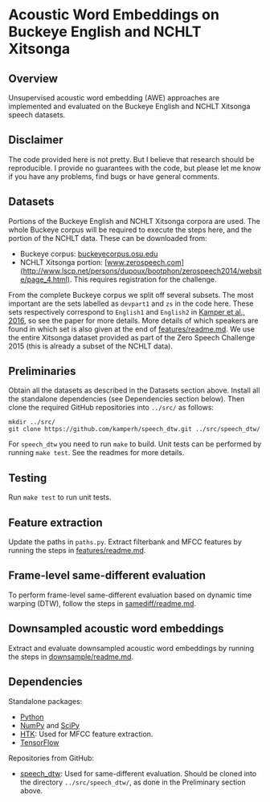 Acoustic Word Embeddings on Buckeye English and NCHLT Xitsonga
==============================================================


Overview
--------
Unsupervised acoustic word embedding (AWE) approaches are implemented and
evaluated on the Buckeye English and NCHLT Xitsonga speech datasets.



Disclaimer
----------
The code provided here is not pretty. But I believe that research should be
reproducible. I provide no guarantees with the code, but please let me know if
you have any problems, find bugs or have general comments.



Datasets
--------
Portions of the Buckeye English and NCHLT Xitsonga corpora are used. The whole
Buckeye corpus will be required to execute the steps here, and the portion of
the NCHLT data. These can be downloaded from:

- Buckeye corpus:
  [buckeyecorpus.osu.edu](http://buckeyecorpus.osu.edu/)
- NCHLT Xitsonga portion:
  [www.zerospeech.com](http://www.lscp.net/persons/dupoux/bootphon/zerospeech2014/website/page_4.html).
  This requires registration for the challenge.

From the complete Buckeye corpus we split off several subsets. The most
important are the sets labelled as `devpart1` and `zs` in the code here. These
sets respectively correspond to `English1` and `English2` in [Kamper et al.,
2016](http://arxiv.org/abs/1606.06950), so see the paper for more details. More
details of which speakers are found in which set is also given at the end of
[features/readme.md](features/readme.md). We use the entire Xitsonga dataset
provided as part of the Zero Speech Challenge 2015 (this is already a subset of
the NCHLT data).



Preliminaries
-------------
Obtain all the datasets as described in the Datasets section above. Install all
the standalone dependencies (see Dependencies section below). Then clone the
required GitHub repositories into `../src/` as follows:

    mkdir ../src/
    git clone https://github.com/kamperh/speech_dtw.git ../src/speech_dtw/

For `speech_dtw` you need to run `make` to build. Unit tests can be performed
by running `make test`. See the readmes for more details.



Testing
-------
Run `make test` to run unit tests.



Feature extraction
------------------
Update the paths in `paths.py`. Extract filterbank and MFCC features by running
the steps in [features/readme.md](features/readme.md).



Frame-level same-different evaluation
-------------------------------------
To perform frame-level same-different evaluation based on dynamic time warping
(DTW), follow the steps in [samediff/readme.md](samediff/readme.md).



Downsampled acoustic word embeddings
------------------------------------
Extract and evaluate downsampled acoustic word embeddings by running the steps
in [downsample/readme.md](downsample/readme.md).



Dependencies
------------

Standalone packages:

- [Python](https://www.python.org/)
- [NumPy](http://www.numpy.org/) and [SciPy](http://www.scipy.org/)
- [HTK](http://htk.eng.cam.ac.uk/): Used for MFCC feature extraction.
- [TensorFlow](https://www.tensorflow.org/)

Repositories from GitHub:

- [speech_dtw](https://github.com/kamperh/speech_dtw/): Used for same-different
  evaluation.  Should be cloned into the directory `../src/speech_dtw/`, as
  done in the Preliminary section above.
